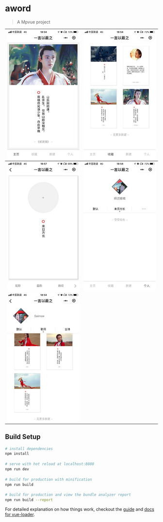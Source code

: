 # aword

> A Mpvue project



| ![1](https://github.com/Tetegw/aword/blob/master/static/readme/1.jpg) | ![2](https://github.com/Tetegw/aword/blob/master/static/readme/2.jpg) |
| ------------------------------------------------------------ | ------------------------------------------------------------ |
| ![3](https://github.com/Tetegw/aword/blob/master/static/readme/3.jpg) | ![4](https://github.com/Tetegw/aword/blob/master/static/readme/4.jpg) |
| ![5](https://github.com/Tetegw/aword/blob/master/static/readme/5.jpg) |                                                              |




## Build Setup

``` bash
# install dependencies
npm install

# serve with hot reload at localhost:8080
npm run dev

# build for production with minification
npm run build

# build for production and view the bundle analyzer report
npm run build --report
```

For detailed explanation on how things work, checkout the [guide](http://vuejs-templates.github.io/webpack/) and [docs for vue-loader](http://vuejs.github.io/vue-loader).



